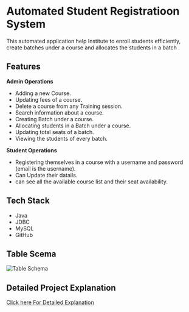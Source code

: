 
# Automated Student Registratioon System

 This automated application help Institute to enroll students efficiently, create batches under a course and allocates the students  in a batch . 



## Features


**Admin Operations**

- Adding a new Course.
- Updating fees of a course.
- Delete  a course from any Training session.
-  Search information about a course.
- Creating Batch under a course.
- Allocating students in a Batch under a course.
-  Updating total seats of a batch.
-  Viewing  the students of every batch. 

**Student Operations**

- Registering themselves in a course with a username and password (email is the username).
- Can Update their datails.
-  can see all the available course list and their seat availability.








## Tech Stack

- Java
- JDBC
- MySQL
- GitHub


## Table Scema

![Table Schema](https://drive.google.com/uc?export=view&id=12SOKLxXItpNbF2VxDuxR6baLpL7vwNsL)

## Detailed Project Explanation


[Click here For Detailed Explanation](https://drive.google.com/file/d/16gNLeuTegdwbL7sDrGXuBYnJXn75Z66e/view?usp=share_link)
